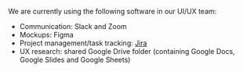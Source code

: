 We are currently using the following software in our UI/UX team:

- Communication: Slack and Zoom
- Mockups: Figma
- Project management/task tracking: [Jira](https://www.atlassian.com/software/jira)
- UX research: shared Google Drive folder (containing Google Docs, Google Slides and Google Sheets)
